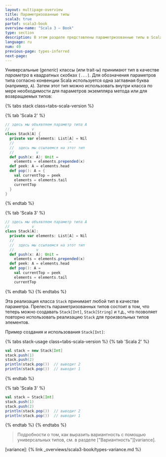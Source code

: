 ```yaml
---
layout: multipage-overview
title: Параметризованные типы
scala3: true
partof: scala3-book
overview-name: "Scala 3 — Book"
type: section
description: В этом разделе представлены параметризованные типы в Scala 3.
language: ru
num: 49
previous-page: types-inferred
next-page:
---
```


Универсальные (_generic_) классы (или trait-ы) принимают тип в качестве _параметра_ в квадратных скобках `[...]`.
Для обозначения параметров типа согласно конвенции Scala используется одна заглавная буква (например, `A`).
Затем этот тип можно использовать внутри класса по мере необходимости
для параметров экземпляра метода или для возвращаемых типов:

{% tabs stack class=tabs-scala-version %}

{% tab 'Scala 2' %}

```scala
// здесь мы объявляем параметр типа A
//          v
class Stack[A] {
  private var elements: List[A] = Nil
  //                         ^
  //  здесь мы ссылаемся на этот тип
  //          v
  def push(x: A): Unit =
    elements = elements.prepended(x)
  def peek: A = elements.head
  def pop(): A = {
    val currentTop = peek
    elements = elements.tail
    currentTop
  }
}
```

{% endtab %}

{% tab 'Scala 3' %}

```scala
// здесь мы объявляем параметр типа A
//          v
class Stack[A]:
  private var elements: List[A] = Nil
  //                         ^
  //  здесь мы ссылаемся на этот тип
  //          v
  def push(x: A): Unit =
    elements = elements.prepended(x)
  def peek: A = elements.head
  def pop(): A =
    val currentTop = peek
    elements = elements.tail
    currentTop
```

{% endtab %}
{% endtabs %}

Эта реализация класса `Stack` принимает любой тип в качестве параметра.
Прелесть параметризованных типов состоит в том,
что теперь можно создавать `Stack[Int]`, `Stack[String]` и т.д.,
что позволяет повторно использовать реализацию `Stack` для произвольных типов элементов.

Пример создания и использования `Stack[Int]`:

{% tabs stack-usage class=tabs-scala-version %}
{% tab 'Scala 2' %}

```scala
val stack = new Stack[Int]
stack.push(1)
stack.push(2)
println(stack.pop())  // выводит 2
println(stack.pop())  // выводит 1
```

{% endtab %}

{% tab 'Scala 3' %}

```scala
val stack = Stack[Int]
stack.push(1)
stack.push(2)
println(stack.pop())  // выводит 2
println(stack.pop())  // выводит 1
```

{% endtab %}
{% endtabs %}

> Подробности о том, как выразить вариантность с помощью универсальных типов,
> см. в разделе ["Вариантность"][variance].

[variance]: {% link _overviews/scala3-book/types-variance.md %}
